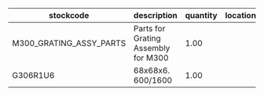 |stockcode|description|quantity|location|
|---------|-----------|--------|--------|
|M300_GRATING_ASSY_PARTS|Parts for Grating Assembly for M300|1.00||
|G306R1U6|68x68x6. 600/1600|1.00||
